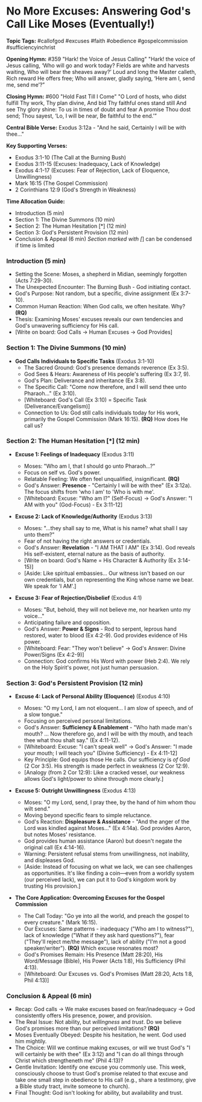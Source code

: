# No More Excuses: Answering God's Call Like Moses (Eventually!)

**Topic Tags:** #callofgod #excuses #faith #obedience #gospelcommission
#sufficiencyinchrist

**Opening Hymn:** #359 "Hark! the Voice of Jesus Calling" "Hark! the voice of
Jesus calling, ‘Who will go and work today? Fields are white and harvests
waiting, Who will bear the sheaves away?’ Loud and long the Master calleth, Rich
reward He offers free; Who will answer, gladly saying, ‘Here am I, send me, send
me’?”

**Closing Hymn:** #600 "Hold Fast Till I Come" "O Lord of hosts, who didst
fulfill Thy work, Thy plan divine, And bid Thy faithful ones stand still And see
Thy glory shine: To us in times of doubt and fear A promise Thou dost send; Thou
sayest, ‘Lo, I will be near, Be faithful to the end.’”

**Central Bible Verse:** Exodus 3:12a - "And he said, Certainly I will be with
thee..."

**Key Supporting Verses:**

- Exodus 3:1-10 (The Call at the Burning Bush)
- Exodus 3:11-15 (Excuses: Inadequacy, Lack of Knowledge)
- Exodus 4:1-17 (Excuses: Fear of Rejection, Lack of Eloquence, Unwillingness)
- Mark 16:15 (The Gospel Commission)
- 2 Corinthians 12:9 (God's Strength in Weakness)

**Time Allocation Guide:**

- Introduction (5 min)
- Section 1: The Divine Summons (10 min)
- Section 2: The Human Hesitation [*] (12 min)
- Section 3: God's Persistent Provision (12 min)
- Conclusion & Appeal (6 min) _Section marked with [_] can be condensed if time
  is limited

### Introduction (5 min)

- Setting the Scene: Moses, a shepherd in Midian, seemingly forgotten (Acts
  7:29-30).
- The Unexpected Encounter: The Burning Bush - God initiating contact.
- God's Purpose: Not random, but a specific, divine assignment (Ex 3:7-10).
- Common Human Reaction: When God calls, we often hesitate. Why? **(RQ)**
- Thesis: Examining Moses' excuses reveals our own tendencies and God's
  unwavering sufficiency for His call.
- [Write on board: God Calls -> Human Excuses -> God Provides]

### Section 1: The Divine Summons (10 min)

- **God Calls Individuals to Specific Tasks** (Exodus 3:1-10)
  - The Sacred Ground: God's presence demands reverence (Ex 3:5).
  - God Sees & Hears: Awareness of His people's suffering (Ex 3:7, 9).
  - God's Plan: Deliverance and inheritance (Ex 3:8).
  - The Specific Call: "Come now therefore, and I will send thee unto
    Pharaoh..." (Ex 3:10).
  - [Whiteboard: God's Call (Ex 3:10) = Specific Task (Deliverance/Evangelism)]
  - Connection to Us: God still calls individuals today for His work, primarily
    the Gospel Commission (Mark 16:15). **(RQ)** How does He call us?

### Section 2: The Human Hesitation [*] (12 min)

- **Excuse 1: Feelings of Inadequacy** (Exodus 3:11)

  - Moses: "Who am I, that I should go unto Pharaoh...?"
  - Focus on self vs. God's power.
  - Relatable Feeling: We often feel unqualified, insignificant. **(RQ)**
  - God's Answer: **Presence** - "Certainly I will be with thee" (Ex 3:12a). The
    focus shifts from 'who I am' to 'Who is with me'.
  - [Whiteboard: Excuse: "Who am I?" (Self-Focus) -> God's Answer: "I AM with
    you" (God-Focus) - Ex 3:11-12]

- **Excuse 2: Lack of Knowledge/Authority** (Exodus 3:13)

  - Moses: "...they shall say to me, What is his name? what shall I say unto
    them?"
  - Fear of not having the right answers or credentials.
  - God's Answer: **Revelation** - "I AM THAT I AM" (Ex 3:14). God reveals His
    self-existent, eternal nature as the basis of authority.
  - [Write on board: God's Name = His Character & Authority (Ex 3:14-15)]
  - [Aside: Like spiritual embassies... Our witness isn't based on our own
    credentials, but on representing the King whose name we bear. We speak for
    'I AM'.]

- **Excuse 3: Fear of Rejection/Disbelief** (Exodus 4:1)
  - Moses: "But, behold, they will not believe me, nor hearken unto my voice..."
  - Anticipating failure and opposition.
  - God's Answer: **Power & Signs** - Rod to serpent, leprous hand restored,
    water to blood (Ex 4:2-9). God provides evidence of His power.
  - [Whiteboard: Fear: "They won't believe" -> God's Answer: Divine Power/Signs
    (Ex 4:2-9)]
  - Connection: God confirms His Word with power (Heb 2:4). We rely on the Holy
    Spirit's power, not just human persuasion.

### Section 3: God's Persistent Provision (12 min)

- **Excuse 4: Lack of Personal Ability (Eloquence)** (Exodus 4:10)

  - Moses: "O my Lord, I am not eloquent... I am slow of speech, and of a slow
    tongue."
  - Focusing on perceived personal limitations.
  - God's Answer: **Sufficiency & Enablement** - "Who hath made man's mouth? ...
    Now therefore go, and I will be with thy mouth, and teach thee what thou
    shalt say." (Ex 4:11-12).
  - [Whiteboard: Excuse: "I can't speak well" -> God's Answer: "I made your
    mouth; I will teach you" (Divine Sufficiency) - Ex 4:11-12]
  - Key Principle: God equips those He calls. Our sufficiency is _of God_ (2 Cor
    3:5). His strength is made perfect in weakness (2 Cor 12:9).
  - [Analogy (from 2 Cor 12:9): Like a cracked vessel, our weakness allows God's
    light/power to shine through more clearly.]

- **Excuse 5: Outright Unwillingness** (Exodus 4:13)

  - Moses: "O my Lord, send, I pray thee, by the hand of him whom thou wilt
    send."
  - Moving beyond specific fears to simple reluctance.
  - God's Reaction: **Displeasure & Assistance** - "And the anger of the Lord
    was kindled against Moses..." (Ex 4:14a). God provides Aaron, but notes
    Moses' resistance.
  - God provides human assistance (Aaron) but doesn't negate the original call
    (Ex 4:14-16).
  - Warning: Persistent refusal stems from unwillingness, not inability, and
    displeases God.
  - [Aside: Instead of focusing on what we lack, we can see challenges as
    opportunities. It's like finding a coin—even from a worldly system (our
    perceived lack), we can put it to God's kingdom work by trusting His
    provision.]

- **The Core Application: Overcoming Excuses for the Gospel Commission**
  - The Call Today: "Go ye into all the world, and preach the gospel to every
    creature." (Mark 16:15).
  - Our Excuses: Same patterns - inadequacy ("Who am I to witness?"), lack of
    knowledge ("What if they ask hard questions?"), fear ("They'll reject me/the
    message"), lack of ability ("I'm not a good speaker/writer"). **(RQ)** Which
    excuse resonates most?
  - God's Promises Remain: His Presence (Matt 28:20), His Word/Message (Bible),
    His Power (Acts 1:8), His Sufficiency (Phil 4:13).
  - [Whiteboard: Our Excuses vs. God's Promises (Matt 28:20, Acts 1:8, Phil
    4:13)]

### Conclusion & Appeal (6 min)

- Recap: God calls -> We make excuses based on fear/inadequacy -> God
  consistently offers His presence, power, and provision.
- The Real Issue: Not ability, but _willingness_ and _trust_. Do we believe
  God's promises more than our perceived limitations? **(RQ)**
- Moses Eventually Obeyed: Despite his hesitation, he went. God used him
  mightily.
- The Choice: Will we continue making excuses, or will we trust God's "I will
  certainly be with thee" (Ex 3:12) and "I can do all things through Christ
  which strengtheneth me" (Phil 4:13)?
- Gentle Invitation: Identify one excuse you commonly use. This week,
  consciously choose to trust God's promise related to that excuse and take one
  small step in obedience to His call (e.g., share a testimony, give a Bible
  study tract, invite someone to church).
- Final Thought: God isn't looking for ability, but availability and trust.
